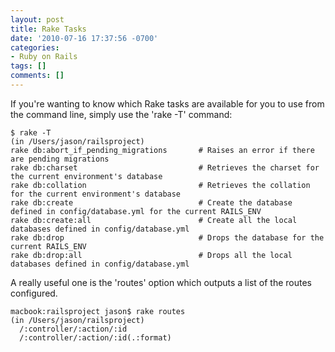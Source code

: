 ```yaml
---
layout: post
title: Rake Tasks
date: '2010-07-16 17:37:56 -0700'
categories:
- Ruby on Rails
tags: []
comments: []
---
```

If you're wanting to know which Rake tasks are available for you to use from the command line, simply use the 'rake -T' command:

``` shell
$ rake -T
(in /Users/jason/railsproject)
rake db:abort_if_pending_migrations       # Raises an error if there are pending migrations
rake db:charset                           # Retrieves the charset for the current environment's database
rake db:collation                         # Retrieves the collation for the current environment's database
rake db:create                            # Create the database defined in config/database.yml for the current RAILS_ENV
rake db:create:all                        # Create all the local databases defined in config/database.yml
rake db:drop                              # Drops the database for the current RAILS_ENV
rake db:drop:all                          # Drops all the local databases defined in config/database.yml
```

A really useful one is the 'routes' option which outputs a list of the routes configured.

``` shell
macbook:railsproject jason$ rake routes
(in /Users/jason/railsproject)
  /:controller/:action/:id
  /:controller/:action/:id(.:format)
```


